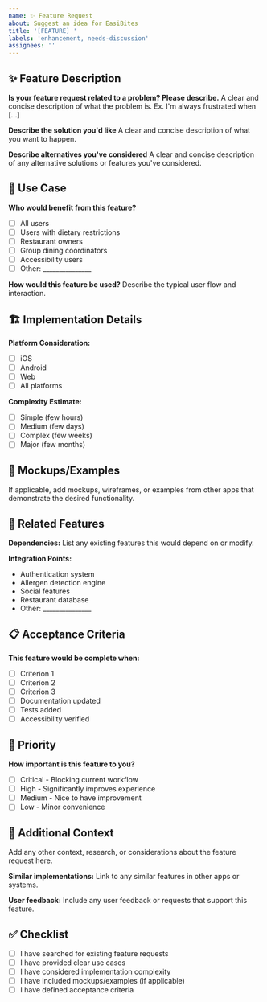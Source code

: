 ```yaml
---
name: ✨ Feature Request
about: Suggest an idea for EasiBites
title: '[FEATURE] '
labels: 'enhancement, needs-discussion'
assignees: ''
---
```


## ✨ Feature Description
**Is your feature request related to a problem? Please describe.**
A clear and concise description of what the problem is. Ex. I'm always frustrated when [...]

**Describe the solution you'd like**
A clear and concise description of what you want to happen.

**Describe alternatives you've considered**
A clear and concise description of any alternative solutions or features you've considered.

## 🎯 Use Case
**Who would benefit from this feature?**
- [ ] All users
- [ ] Users with dietary restrictions
- [ ] Restaurant owners
- [ ] Group dining coordinators
- [ ] Accessibility users
- [ ] Other: _______________

**How would this feature be used?**
Describe the typical user flow and interaction.

## 🏗️ Implementation Details
**Platform Consideration:**
- [ ] iOS
- [ ] Android  
- [ ] Web
- [ ] All platforms

**Complexity Estimate:**
- [ ] Simple (few hours)
- [ ] Medium (few days)
- [ ] Complex (few weeks)
- [ ] Major (few months)

## 📱 Mockups/Examples
If applicable, add mockups, wireframes, or examples from other apps that demonstrate the desired functionality.

## 🔗 Related Features
**Dependencies:**
List any existing features this would depend on or modify.

**Integration Points:**
- Authentication system
- Allergen detection engine
- Social features
- Restaurant database
- Other: _______________

## 📋 Acceptance Criteria
**This feature would be complete when:**
- [ ] Criterion 1
- [ ] Criterion 2
- [ ] Criterion 3
- [ ] Documentation updated
- [ ] Tests added
- [ ] Accessibility verified

## 🚀 Priority
**How important is this feature to you?**
- [ ] Critical - Blocking current workflow
- [ ] High - Significantly improves experience
- [ ] Medium - Nice to have improvement
- [ ] Low - Minor convenience

## 💭 Additional Context
Add any other context, research, or considerations about the feature request here.

**Similar implementations:**
Link to any similar features in other apps or systems.

**User feedback:**
Include any user feedback or requests that support this feature.

## ✅ Checklist
- [ ] I have searched for existing feature requests
- [ ] I have provided clear use cases
- [ ] I have considered implementation complexity
- [ ] I have included mockups/examples (if applicable)
- [ ] I have defined acceptance criteria